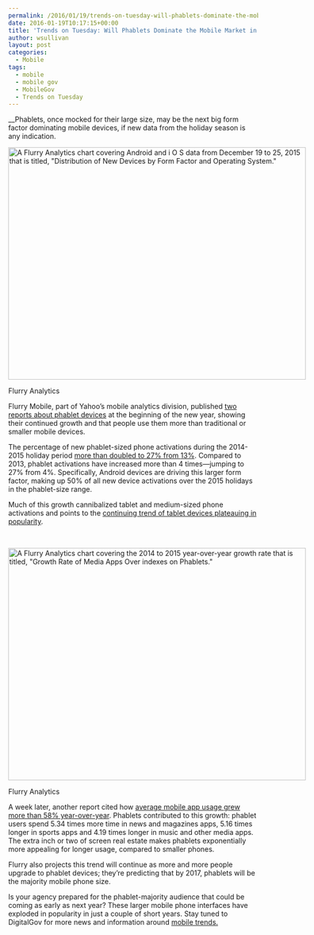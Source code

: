 ```yaml
---
permalink: /2016/01/19/trends-on-tuesday-will-phablets-dominate-the-mobile-market-in-2017/
date: 2016-01-19T10:17:15+00:00
title: 'Trends on Tuesday: Will Phablets Dominate the Mobile Market in 2017?'
author: wsullivan
layout: post
categories:
  - Mobile
tags:
  - mobile
  - mobile gov
  - MobileGov
  - Trends on Tuesday
---
```


__<span style="font-weight: 400">Phablets, once mocked for their large size, may be the next big form factor dominating mobile devices, if new data from the holiday season is any indication.</span>

<div id="attachment_343000" style="width: 610px" class="wp-caption aligncenter">
  <img class="size-full wp-image-343000" src="https://s3.amazonaws.com/sitesusa/wp-content/uploads/sites/212/2016/01/600-x-468-Flurry-Chart-for-Distribution-of-New-Devices-by-Form-Factor-and-Operating-System-December-19th-to-25th-2015.jpg" alt="A Flurry Analytics chart covering Android and i O S data from December 19 to 25, 2015 that is titled, &quot;Distribution of New Devices by Form Factor and Operating System.&quot;" width="600" height="468" />
  
  <p class="wp-caption-text">
    Flurry Analytics
  </p>
</div>

<span style="font-weight: 400">Flurry Mobile, part of Yahoo&#8217;s mobile analytics division, published <a href="https://developer.yahoo.com/">two reports about phablet devices</a> at the beginning of the new year, showing their continued growth and that people use them more than traditional or smaller mobile devices.</span>

<span style="font-weight: 400">The percentage of new phablet-sized phone activations during the 2014-2015 holiday period <a href="http://flurrymobile.tumblr.com/post/136133865650/pha-la-la-a-real-phabulous-holiday">more than doubled to 27% from </a></span><span style="font-weight: 400"><a href="http://flurrymobile.tumblr.com/post/136133865650/pha-la-la-a-real-phabulous-holiday">13%</a>. Compared to 2013, phablet activations have increased more than 4 times—jumping to 27% from 4%. Specifically, Android devices are driving this larger form factor, making up 50% of all new device activations over the 2015 holidays in the phablet-size range.</span>

<span style="font-weight: 400">Much of this growth cannibalized tablet and medium-sized phone activations and points to the </span>[<span style="font-weight: 400">continuing trend of tablet devices plateauing in popularity</span>](http://qz.com/560538/if-you-dont-have-a-tablet-by-now-you-probably-never-will/)<span style="font-weight: 400">. </span>

&nbsp;

<div id="attachment_342999" style="width: 610px" class="wp-caption aligncenter">
  <img class="size-full wp-image-342999" src="https://s3.amazonaws.com/sitesusa/wp-content/uploads/sites/212/2016/01/600-x-468-Flurry-Chart-for-Growth-Rate-of-Media-Apps-Over-indexes-on-Phablets.jpg" alt="A Flurry Analytics chart covering the 2014 to 2015 year-over-year growth rate that is titled, &quot;Growth Rate of Media Apps Over indexes on Phablets.&quot;" width="600" height="468" />
  
  <p class="wp-caption-text">
    Flurry Analytics
  </p>
</div>

<span style="font-weight: 400">A week later, another report </span><span style="font-weight: 400">cited how <a href="http://flurrymobile.tumblr.com/post/136677391508/stateofmobile2015">average mobile app usage grew more than 58% year-over-year</a>. Phablets contributed to this growth: phablet users spend 5.34 times more time in news and magazines apps, 5.16 times longer in sports apps and 4.19 times longer in music and other media apps. The extra inch or two of screen real estate makes phablets exponentially more appealing for longer usage, compared to smaller phones.</span>

<span style="font-weight: 400">Flurry also projects this trend will continue as more and more people upgrade to phablet devices; they’re predicting that by 2017, phablets will be the majority mobile phone size. </span>

<span style="font-weight: 400">Is your agency prepared for the phablet-majority audience that could be coming as early as next year? These larger mobile phone interfaces have exploded in popularity in just a couple of short years. Stay tuned to DigitalGov for more news and information around </span>[<span style="font-weight: 400">mobile trends.</span>](https://www.digitalgov.gov/category/mobile/)